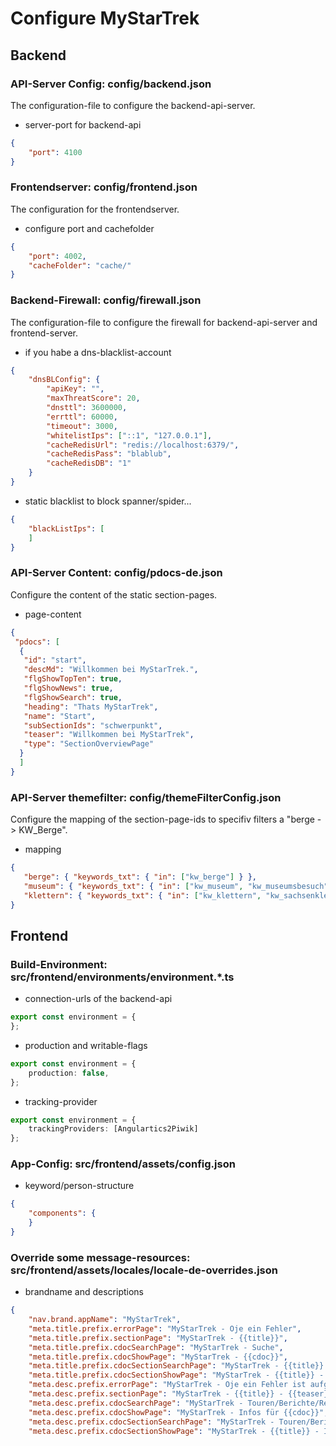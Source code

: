 # Configure MyStarTrek

## Backend

### API-Server Config: config/backend.json
The configuration-file to configure the backend-api-server.

- server-port for backend-api
```json
{
    "port": 4100
}
```

### Frontendserver: config/frontend.json
The configuration for the frontendserver.

- configure port and cachefolder
```json
{
    "port": 4002,
    "cacheFolder": "cache/"
} 
```

### Backend-Firewall: config/firewall.json
The configuration-file to configure the firewall for backend-api-server and frontend-server.

- if you habe a dns-blacklist-account
```json
{
    "dnsBLConfig": {
        "apiKey": "",
        "maxThreatScore": 20,
        "dnsttl": 3600000,
        "errttl": 60000,
        "timeout": 3000,
        "whitelistIps": ["::1", "127.0.0.1"],
        "cacheRedisUrl": "redis://localhost:6379/",
        "cacheRedisPass": "blablub",
        "cacheRedisDB": "1"
    }
}
```
- static blacklist to block spanner/spider...
```json
{
    "blackListIps": [
    ]
}
```

### API-Server Content: config/pdocs-de.json
Configure the content of the static section-pages.

- page-content
```json
{
 "pdocs": [
  {
   "id": "start",
   "descMd": "Willkommen bei MyStarTrek.",
   "flgShowTopTen": true,
   "flgShowNews": true,
   "flgShowSearch": true,
   "heading": "Thats MyStarTrek",
   "name": "Start",
   "subSectionIds": "schwerpunkt",
   "teaser": "Willkommen bei MyStarTrek",
   "type": "SectionOverviewPage"
  }
  ]
}
```

### API-Server themefilter: config/themeFilterConfig.json
Configure the mapping of the section-page-ids to specifiv filters a "berge -> KW_Berge".

- mapping
```json
{ 
   "berge": { "keywords_txt": { "in": ["kw_berge"] } },
   "museum": { "keywords_txt": { "in": ["kw_museum", "kw_museumsbesuch"] } },
   "klettern": { "keywords_txt": { "in": ["kw_klettern", "kw_sachsenklettern", "kw_sportklettern", "kw_alpinklettern"] } }
}
```
 
## Frontend

### Build-Environment: src/frontend/environments/environment.*.ts

- connection-urls of the backend-api
```typescript
export const environment = {
};
```
- production and writable-flags
```typescript
export const environment = {
    production: false,
};
```
- tracking-provider
```typescript
export const environment = {
    trackingProviders: [Angulartics2Piwik]
};
```

### App-Config: src/frontend/assets/config.json

- keyword/person-structure
```json
{
    "components": {
    }
}
```

### Override some message-resources: src/frontend/assets/locales/locale-de-overrides.json 

- brandname and descriptions
```json
{
    "nav.brand.appName": "MyStarTrek",
    "meta.title.prefix.errorPage": "MyStarTrek - Oje ein Fehler",
    "meta.title.prefix.sectionPage": "MyStarTrek - {{title}}",
    "meta.title.prefix.cdocSearchPage": "MyStarTrek - Suche",
    "meta.title.prefix.cdocShowPage": "MyStarTrek - {{cdoc}}",
    "meta.title.prefix.cdocSectionSearchPage": "MyStarTrek - {{title}} - Suche",
    "meta.title.prefix.cdocSectionShowPage": "MyStarTrek - {{title}} - {{cdoc}}",
    "meta.desc.prefix.errorPage": "MyStarTrek - Oje ein Fehler ist aufgetreten",
    "meta.desc.prefix.sectionPage": "MyStarTrek - {{title}} - {{teaser}}",
    "meta.desc.prefix.cdocSearchPage": "MyStarTrek - Touren/Berichte/Regionen/Bilder/Infos",
    "meta.desc.prefix.cdocShowPage": "MyStarTrek - Infos für {{cdoc}}",
    "meta.desc.prefix.cdocSectionSearchPage": "MyStarTrek - Touren/Berichte/Regionen/Bilder/Infos zum Thema {{title}} - {{teaser}}",
    "meta.desc.prefix.cdocSectionShowPage": "MyStarTrek - {{title}} - Infos für {{cdoc}}",
```